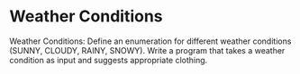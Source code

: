 # Weather Conditions
Weather Conditions: Define an enumeration for different weather conditions (SUNNY, CLOUDY, RAINY, SNOWY). Write a program that takes a weather condition as input and suggests appropriate clothing.

